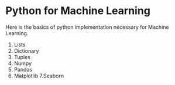 # Python for Machine Learning
Here is the basics of python implementation necessary for Machine Learning.

1. Lists
2. Dictionary
3. Tuples
4. Numpy
5. Pandas
6. Matplotlib
7.Seaborn


